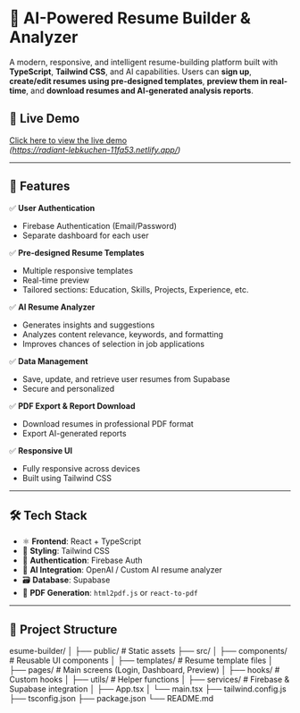 # 🎯 AI-Powered Resume Builder & Analyzer

A modern, responsive, and intelligent resume-building platform built with **TypeScript**, **Tailwind CSS**, and AI capabilities. Users can **sign up**, **create/edit resumes using pre-designed templates**, **preview them in real-time**, and **download resumes and AI-generated analysis reports**.

## 🚀 Live Demo

[Click here to view the live demo](#)  
*(https://radiant-lebkuchen-11fa53.netlify.app/)*

---

## 📌 Features

✅ **User Authentication**  
- Firebase Authentication (Email/Password)  
- Separate dashboard for each user

✅ **Pre-designed Resume Templates**  
- Multiple responsive templates  
- Real-time preview  
- Tailored sections: Education, Skills, Projects, Experience, etc.

✅ **AI Resume Analyzer**  
- Generates insights and suggestions  
- Analyzes content relevance, keywords, and formatting  
- Improves chances of selection in job applications

✅ **Data Management**  
- Save, update, and retrieve user resumes from Supabase  
- Secure and personalized

✅ **PDF Export & Report Download**  
- Download resumes in professional PDF format  
- Export AI-generated reports

✅ **Responsive UI**  
- Fully responsive across devices  
- Built using Tailwind CSS

---

## 🛠️ Tech Stack

- ⚛️ **Frontend**: React + TypeScript  
- 🎨 **Styling**: Tailwind CSS  
- 🔐 **Authentication**: Firebase Auth  
- 🧠 **AI Integration**: OpenAI / Custom AI resume analyzer  
- 🗃️ **Database**: Supabase  
- 📄 **PDF Generation**: `html2pdf.js` or `react-to-pdf`  

---

## 📂 Project Structure
esume-builder/ │ ├── public/                     # Static assets ├── src/ │   ├── components/             # Reusable UI components │   ├── templates/              # Resume template files │   ├── pages/                  # Main screens (Login, Dashboard, Preview) │   ├── hooks/                  # Custom hooks │   ├── utils/                  # Helper functions │   ├── services/               # Firebase & Supabase integration │   ├── App.tsx │   └── main.tsx ├── tailwind.config.js ├── tsconfig.json ├── package.json └── README.md


